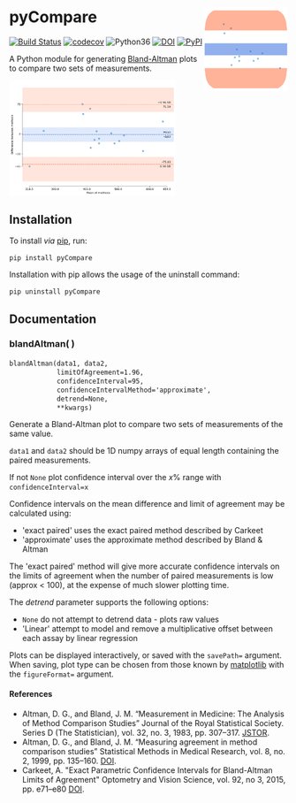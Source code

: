 # pyCompare <img src="docs/_static/pyCompare.png" width="200" style="max-width: 30%;" align="right" />

[![Build Status](https://travis-ci.org/jaketmp/pyCompare.svg?branch=master)](https://travis-ci.org/jaketmp/pyCompare) [![codecov](https://codecov.io/gh/jaketmp/pyCompare/branch/master/graph/badge.svg)](https://codecov.io/gh/jaketmp/pyCompare) ![Python36](https://img.shields.io/badge/python-3.6-blue.svg) [![DOI](https://zenodo.org/badge/DOI/10.5281/zenodo.1238915.svg)](https://doi.org/10.5281/zenodo.1238915)  [![PyPI](https://img.shields.io/pypi/v/pyCompare.svg)](https://pypi.org/project/pyCompare/)

A Python module for generating [Bland-Altman](https://en.wikipedia.org/wiki/Bland–Altman_plot) plots to compare two sets of measurements.

<img src="docs/_static/bland_altman.png" style="max-width: 60%;" align="center" />

## Installation

To install _via_ [pip](https://pypi.org/project/pyCompare/), run:

    pip install pyCompare

Installation with pip allows the usage of the uninstall command:

    pip uninstall pyCompare


## Documentation

### blandAltman(&nbsp;)

    blandAltman(data1, data2,
                limitOfAgreement=1.96,
                confidenceInterval=95,
                confidenceIntervalMethod='approximate',
                detrend=None,
                **kwargs)

Generate a Bland-Altman plot to compare two sets of measurements of the same value.

`data1` and `data2` should be 1D numpy arrays of equal length containing the paired measurements.

If not `None` plot confidence interval over the *x*% range with `confidenceInterval=x`

Confidence intervals on the mean difference and limit of agreement may be calculated using:
- 'exact paired' uses the exact paired method described by Carkeet
- 'approximate' uses the approximate method described by Bland & Altman

The 'exact paired' method will give more accurate confidence intervals on the limits of agreement when the number of paired measurements is low (approx < 100), at the expense of much slower plotting time.

The *detrend* parameter supports the following options:
- ``None`` do not attempt to detrend data - plots raw values
- 'Linear' attempt to model and remove a multiplicative offset between each assay by linear regression

Plots can be displayed interactively, or saved with the `savePath=` argument. When saving, plot type can be chosen from those known by [matplotlib](https://matplotlib.org/api/_as_gen/matplotlib.pyplot.savefig.html) with the `figureFormat=` argument.

#### References

- Altman, D. G., and Bland, J. M. “Measurement in Medicine: The Analysis of Method Comparison Studies” Journal of the Royal Statistical Society. Series D (The Statistician), vol. 32, no. 3, 1983, pp. 307–317. [JSTOR](https://www.jstor.org/stable/2987937).
- Altman, D. G., and Bland, J. M. “Measuring agreement in method comparison studies” Statistical Methods in Medical Research, vol. 8, no. 2, 1999, pp. 135–160. [DOI](https://doi.org/10.1177/096228029900800204).
- Carkeet, A. "Exact Parametric Confidence Intervals for Bland-Altman Limits of Agreement" Optometry and Vision Science, vol. 92, no 3, 2015, pp. e71–e80 [DOI](https://doi.org/10.1097/OPX.0000000000000513).
